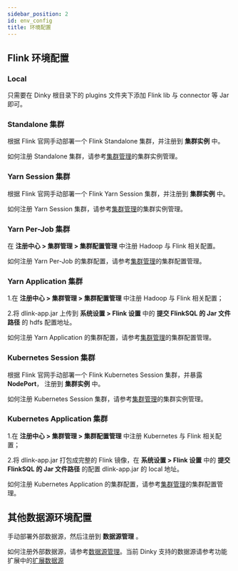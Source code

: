 ```yaml
---
sidebar_position: 2
id: env_config
title: 环境配置
---
```





## Flink 环境配置

### Local

只需要在 Dinky 根目录下的 plugins 文件夹下添加 Flink lib 与 connector 等 Jar 即可。

### Standalone 集群

根据 Flink 官网手动部署一个 Flink Standalone 集群，并注册到 **集群实例** 中。

如何注册 Standalone 集群，请参考[集群管理](../../register_center/cluster_manage)的集群实例管理。

### Yarn Session 集群

根据 Flink 官网手动部署一个 Flink Yarn Session 集群，并注册到 **集群实例** 中。

如何注册 Yarn Session 集群，请参考[集群管理](../../register_center/cluster_manage)的集群实例管理。

### Yarn Per-Job 集群

在 **注册中心 > 集群管理 > 集群配置管理** 中注册 Hadoop 与 Flink 相关配置。

如何注册 Yarn Per-Job 的集群配置，请参考[集群管理](../../register_center/cluster_manage)的集群配置管理。

### Yarn Application 集群

1.在 **注册中心 > 集群管理 > 集群配置管理** 中注册 Hadoop 与 Flink 相关配置；

2.将 dlink-app.jar 上传到 **系统设置 > Flink 设置** 中的 **提交 FlinkSQL 的 Jar 文件路径** 的 hdfs 配置地址。

如何注册 Yarn Application 的集群配置，请参考[集群管理](../../register_center/cluster_manage)的集群配置管理。

### Kubernetes Session 集群

根据 Flink 官网手动部署一个 Flink Kubernetes Session 集群，并暴露 **NodePort**， 注册到 **集群实例** 中。

如何注册 Kubernetes Session 集群，请参考[集群管理](../../register_center/cluster_manage)的集群实例管理。

### Kubernetes Application 集群

1.在 **注册中心 > 集群管理 > 集群配置管理** 中注册 Kubernetes 与 Flink 相关配置；

2.将 dlink-app.jar 打包成完整的 Flink 镜像，在 **系统设置 > Flink 设置** 中的 **提交 FlinkSQL 的 Jar 文件路径** 的配置 dlink-app.jar 的 local 地址。

如何注册 Kubernetes Application 的集群配置，请参考[集群管理](../../register_center/cluster_manage)的集群配置管理。

## 其他数据源环境配置

手动部署外部数据源，然后注册到 **数据源管理** 。

如何注册外部数据源，请参考[数据源管理](../../register_center/cluster_manage)。当前 Dinky 支持的数据源请参考功能扩展中的[扩展数据源](../../../extend/function_expansion/datasource)